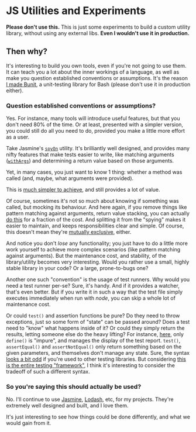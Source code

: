 JS Utilities and Experiments
============

**Please don't use this.** This is just some experiments to build a custom utility library, without using any external libs. **Even I wouldn't use it in production.**

Then why?
---------

It's interesting to build you own tools, even if you're not going to use them. It can teach you a lot about the inner workings of a language, as well as make you question established conventions or assumptions. It's the reason [I made Bunit](https://github.com/wadmiraal/bunit), a unit-testing library for Bash (please don't use it in production either).

### Question established conventions or assumptions?

Yes. For instance, many tools will introduce useful features, but that you don't need 80% of the time. Or at least, presented with a simpler version, you could still do all you need to do, provided you make a little more effort as a user.

Take Jasmine's [`spyOn`](https://jasmine.github.io/api/3.6/global.html#spyOn) utility. It's brilliantly well designed, and provides many nifty features that make tests easier to write, like matching arguments ([`withArgs`](https://jasmine.github.io/api/3.6/Spy.html#withArgs)) and determining a return value based on those arguments.

Yet, in many cases, you just want to know 1 thing: whether a method was called (and, maybe, what arguments were provided).

This is [much simpler to achieve](src/wunit/spy.js), and still provides a lot of value.

Of course, sometimes it's not so much about knowing if something was called, but mocking its behaviour. And here again, if you remove things like pattern matching against arguments, return value stacking, you can actually [do this](src/wunit/hijack.js) for a fraction of the cost. And splitting it from the "spying" makes it easier to maintain, and keeps responsibilities clear and simple. Of course, this doesn't mean they're [mutually exclusive](tests/wcli/output.test.js), either.

And notice you don't _lose_ any functionality; you just have to do a little more work yourself to achieve more complex scenarios (like pattern matching against arguments). But the maintenance cost, and stability, of the library/utility becomes very interesting. Would you rather use a small, highly stable library in your code? Or a large, prone-to-bugs one?

Another one such "convention" is the usage of test runners. Why would you need a test runner per-se? Sure, it's handy. And if it provides a watcher, that's even better. But if you write it in such a way that the test file simply executes immediately when run with _node_, you can skip a whole lot of maintenance cost.

Or could `test()` and assertion functions be pure? Do they need to throw exceptions, just so some form of "state" can be passed around? Does a test need to "know" what happens inside of it? Or could they simply return the results, letting someone else do the heavy lifting? For instance, [here](tests/wunit/wunit.test.js), only `define()` is "impure", and manages the display of the test report. `test()`, `assertEqual()` and `assertNotEqual()` only return something based on the given parameters, and themselves don't manage any state. Sure, the syntax [looks a bit odd](tests/wperf/memo.test.js) if you're used to other testing libraries. But considering [this is the entire testing "framework"](src/wunit/wunit.js), I think it's interesting to consider the tradeoff of such a different syntax.

### So you're saying this should actually be used?

No. I'll continue to use [Jasmine](https://jasmine.github.io/index.html), [Lodash](https://lodash.com/), etc, for my projects. They're extremely well designed and built, and I love them.

It's just interesting to see how things could be done differently, and what we would gain from it.
